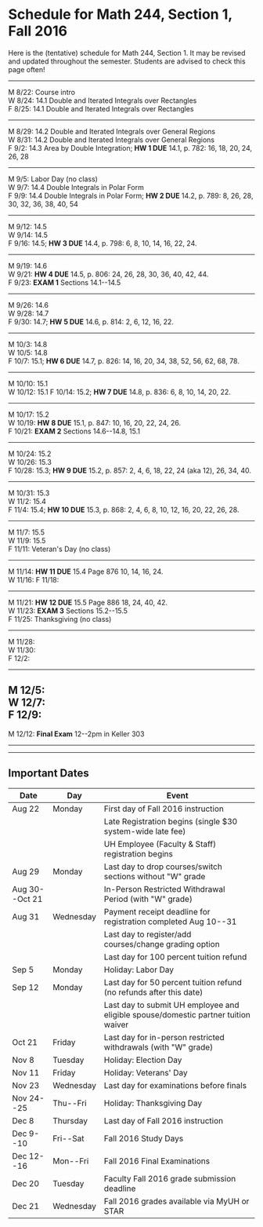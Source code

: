 # Schedule for Math 244, Section 1, Fall 2016


Here is the (tentative) schedule for Math 244, Section 1.
It may be revised and updated throughout the semester. 
Students are advised to check this page often!


---------------------------------------------------------
M 8/22: Course intro  
W 8/24: 14.1 Double and Iterated Integrals over Rectangles  
F 8/25: 14.1 Double and Iterated Integrals over Rectangles  

---------------------------------------------------------  
M 8/29: 14.2 Double and Iterated Integrals over General Regions   
W 8/31: 14.2 Double and Iterated Integrals over General Regions   
F 9/2: 14.3 Area by Double Integration; **HW 1 DUE** 14.1, p. 782: 16, 18, 20, 24, 26, 28  

---------------------------------------------------------  
M 9/5: Labor Day (no class)  
W 9/7: 14.4 Double Integrals in Polar Form  
F 9/9: 14.4 Double Integrals in Polar Form; **HW 2 DUE** 14.2, p. 789: 8, 26, 28, 30, 32, 36, 38, 40, 54


---------------------------------------------------------  
M 9/12: 14.5  
W 9/14: 14.5  
F 9/16: 14.5;  **HW 3 DUE** 14.4, p. 798: 6, 8, 10, 14, 16, 22, 24.    


---------------------------------------------------------  
M 9/19: 14.6   
W 9/21: **HW 4 DUE** 14.5, p. 806: 24, 26, 28, 30, 36, 40, 42, 44.     
F 9/23: **EXAM 1** Sections 14.1--14.5  

---------------------------------------------------------  
M 9/26:  14.6  
W 9/28:  14.7  
F 9/30: 14.7;  **HW 5 DUE** 14.6, p. 814: 2, 6, 12, 16, 22.  

---------------------------------------------------------  
M 10/3:  14.8  
W 10/5:  14.8  
F 10/7:  15.1; **HW 6 DUE** 14.7, p. 826: 14, 16, 20, 34, 38, 52, 56, 62, 68, 78.  

---------------------------------------------------------  
M 10/10: 15.1   
W 10/12: 15.1 
F 10/14: 15.2; **HW 7 DUE** 14.8, p. 836: 6, 8, 10, 14, 20, 22.   

---------------------------------------------------------  
M 10/17: 15.2   
W 10/19: **HW 8 DUE** 15.1, p. 847: 10, 16, 20, 22, 24, 26.  
F 10/21:  **EXAM 2** Sections 14.6--14.8, 15.1     

---------------------------------------------------------  
M 10/24:  15.2  
W 10/26:  15.3  
F 10/28: 15.3;  **HW 9 DUE** 15.2, p. 857: 2, 4, 6, 18, 22, 24 (aka 12), 26, 34, 40.  

---------------------------------------------------------  
M 10/31: 15.3   
W 11/2:  15.4  
F 11/4:  15.4; **HW 10 DUE** 15.3, p. 868: 2, 4, 6, 8, 10, 12, 16, 20, 22, 26, 28.  

---------------------------------------------------------  
M 11/7:  15.5  
W 11/9:  15.5  
F 11/11: Veteran's Day (no class)  

---------------------------------------------------------  
M 11/14: **HW 11 DUE** 15.4 Page 876 10, 14, 16, 24.   
W 11/16: 
F 11/18:  

---------------------------------------------------------  
M 11/21: **HW 12 DUE** 15.5 Page 886 18, 24, 40, 42.  
W 11/23: **EXAM 3**  Sections 15.2--15.5    
F 11/25: Thanksgiving (no class)  

---------------------------------------------------------  
M 11/28:  
W 11/30:  
F 12/2:  

---------------------------------------------------------  
M 12/5:  
W 12/7:  
F 12/9:  
---------------------------------------------------------  
M 12/12: **Final Exam** 12--2pm in Keller 303   


----------------------------------------------------------
----------------------------------------------------------

## Important Dates
| Date | Day | Event |
|------|-----|-------|
|Aug 22 | Monday	| First day of Fall 2016 instruction|
|          |         | Late Registration begins (single $30 system-wide late fee)|
|          |         |   UH Employee (Faculty & Staff) registration begins|
|Aug 29         | Monday | Last day to drop courses/switch sections without "W" grade|
| Aug 30--Oct 21|   |  In-Person Restricted Withdrawal Period (with "W" grade)|
|Aug 31| Wednesday| Payment receipt deadline for registration completed Aug 10--31|
| | | Last day to register/add courses/change grading option|
| | | Last day for 100 percent tuition refund|
| Sep 5 | Monday | Holiday: Labor Day|
|Sep 12 | Monday | Last day for 50 percent tuition refund (no refunds after this date)|
|       |        | Last day to submit UH employee and eligible spouse/domestic partner tuition waiver|
| Oct 21| Friday | Last day for in-person restricted withdrawals (with "W" grade)|
| Nov 8 | Tuesday | Holiday: Election Day |
|Nov 11 | Friday | Holiday: Veterans' Day|
| Nov 23 | Wednesday | Last day for examinations before finals|
| Nov 24--25 | Thu--Fri | Holiday: Thanksgiving Day |
| Dec 8 | Thursday | Last day of Fall 2016 instruction|
| Dec 9--10 | Fri--Sat | Fall 2016 Study Days|
| Dec 12--16| Mon--Fri | Fall 2016 Final Examinations|
| Dec 20 | Tuesday | Faculty Fall 2016 grade submission deadline|
| Dec 21 | Wednesday | Fall 2016 grades available via MyUH or STAR|
